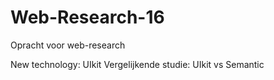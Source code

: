 # Web-Research-16

Opracht voor web-research

New technology: UIkit
Vergelijkende studie: UIkit vs Semantic 